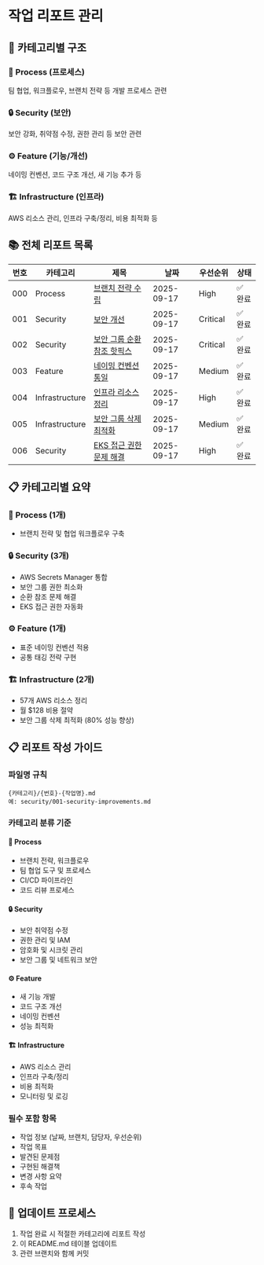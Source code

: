 # 작업 리포트 관리

## 📁 카테고리별 구조

### 🔧 Process (프로세스)
팀 협업, 워크플로우, 브랜치 전략 등 개발 프로세스 관련

### 🔒 Security (보안)
보안 강화, 취약점 수정, 권한 관리 등 보안 관련

### ⚙️ Feature (기능/개선)
네이밍 컨벤션, 코드 구조 개선, 새 기능 추가 등

### 🏗️ Infrastructure (인프라)
AWS 리소스 관리, 인프라 구축/정리, 비용 최적화 등

## 📚 전체 리포트 목록

| 번호 | 카테고리 | 제목 | 날짜 | 우선순위 | 상태 |
|------|----------|------|------|----------|------|
| 000 | Process | [브랜치 전략 수립](./process/000-branch-strategy-setup.md) | 2025-09-17 | High | ✅ 완료 |
| 001 | Security | [보안 개선](./security/001-security-improvements.md) | 2025-09-17 | Critical | ✅ 완료 |
| 002 | Security | [보안 그룹 순환 참조 핫픽스](./security/002-security-group-circular-reference-hotfix.md) | 2025-09-17 | Critical | ✅ 완료 |
| 003 | Feature | [네이밍 컨벤션 통일](./feature/003-naming-convention-standardization.md) | 2025-09-17 | Medium | ✅ 완료 |
| 004 | Infrastructure | [인프라 리소스 정리](./infrastructure/004-infrastructure-cleanup.md) | 2025-09-17 | High | ✅ 완료 |
| 005 | Infrastructure | [보안 그룹 삭제 최적화](./infrastructure/005-security-group-deletion-optimization.md) | 2025-09-17 | Medium | ✅ 완료 |
| 006 | Security | [EKS 접근 권한 문제 해결](./security/006-eks-access-permission-fix.md) | 2025-09-17 | High | ✅ 완료 |

## 📋 카테고리별 요약

### 🔧 Process (1개)
- 브랜치 전략 및 협업 워크플로우 구축

### 🔒 Security (3개)
- AWS Secrets Manager 통합
- 보안 그룹 권한 최소화
- 순환 참조 문제 해결
- EKS 접근 권한 자동화

### ⚙️ Feature (1개)
- 표준 네이밍 컨벤션 적용
- 공통 태깅 전략 구현

### 🏗️ Infrastructure (2개)
- 57개 AWS 리소스 정리
- 월 $128 비용 절약
- 보안 그룹 삭제 최적화 (80% 성능 향상)

## 📋 리포트 작성 가이드

### 파일명 규칙
```
{카테고리}/{번호}-{작업명}.md
예: security/001-security-improvements.md
```

### 카테고리 분류 기준

#### 🔧 Process
- 브랜치 전략, 워크플로우
- 팀 협업 도구 및 프로세스
- CI/CD 파이프라인
- 코드 리뷰 프로세스

#### 🔒 Security
- 보안 취약점 수정
- 권한 관리 및 IAM
- 암호화 및 시크릿 관리
- 보안 그룹 및 네트워크 보안

#### ⚙️ Feature
- 새 기능 개발
- 코드 구조 개선
- 네이밍 컨벤션
- 성능 최적화

#### 🏗️ Infrastructure
- AWS 리소스 관리
- 인프라 구축/정리
- 비용 최적화
- 모니터링 및 로깅

### 필수 포함 항목
- 작업 정보 (날짜, 브랜치, 담당자, 우선순위)
- 작업 목표
- 발견된 문제점
- 구현된 해결책
- 변경 사항 요약
- 후속 작업

## 🔄 업데이트 프로세스
1. 작업 완료 시 적절한 카테고리에 리포트 작성
2. 이 README.md 테이블 업데이트
3. 관련 브랜치와 함께 커밋
